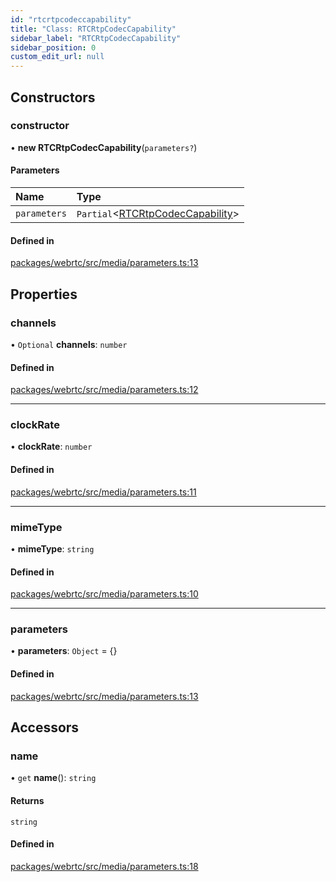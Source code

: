 ```yaml
---
id: "rtcrtpcodeccapability"
title: "Class: RTCRtpCodecCapability"
sidebar_label: "RTCRtpCodecCapability"
sidebar_position: 0
custom_edit_url: null
---
```


## Constructors

### constructor

• **new RTCRtpCodecCapability**(`parameters?`)

#### Parameters

| Name | Type |
| :------ | :------ |
| `parameters` | `Partial`<[RTCRtpCodecCapability](rtcrtpcodeccapability.md)\> |

#### Defined in

[packages/webrtc/src/media/parameters.ts:13](https://github.com/shinyoshiaki/werift-webrtc/blob/32ca930/packages/webrtc/src/media/parameters.ts#L13)

## Properties

### channels

• `Optional` **channels**: `number`

#### Defined in

[packages/webrtc/src/media/parameters.ts:12](https://github.com/shinyoshiaki/werift-webrtc/blob/32ca930/packages/webrtc/src/media/parameters.ts#L12)

___

### clockRate

• **clockRate**: `number`

#### Defined in

[packages/webrtc/src/media/parameters.ts:11](https://github.com/shinyoshiaki/werift-webrtc/blob/32ca930/packages/webrtc/src/media/parameters.ts#L11)

___

### mimeType

• **mimeType**: `string`

#### Defined in

[packages/webrtc/src/media/parameters.ts:10](https://github.com/shinyoshiaki/werift-webrtc/blob/32ca930/packages/webrtc/src/media/parameters.ts#L10)

___

### parameters

• **parameters**: `Object` = {}

#### Defined in

[packages/webrtc/src/media/parameters.ts:13](https://github.com/shinyoshiaki/werift-webrtc/blob/32ca930/packages/webrtc/src/media/parameters.ts#L13)

## Accessors

### name

• `get` **name**(): `string`

#### Returns

`string`

#### Defined in

[packages/webrtc/src/media/parameters.ts:18](https://github.com/shinyoshiaki/werift-webrtc/blob/32ca930/packages/webrtc/src/media/parameters.ts#L18)

